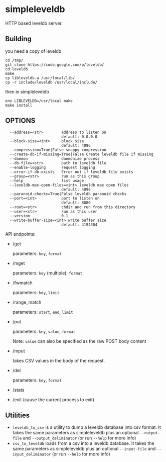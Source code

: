 simpleleveldb
=============

HTTP based leveldb server. 

Building
--------

you need a copy of leveldb

    cd /tmp/
    git clone https://code.google.com/p/leveldb/
    cd leveldb
    make
    cp libleveldb.a /usr/local/lib/
    cp -r include/leveldb /usr/local/include/

then in simpleleveldb

    env LIBLEVELDB=/usr/local make
    make install

OPTIONS
-------

```
  --address=<str>        address to listen on
                         default: 0.0.0.0
  --block-size=<int>     block size
                         default: 4096
  --compression=True|False snappy compression
  --create-db-if-missing=True|False Create leveldb file if missing
  --daemon               daemonize process
  --db-file=<str>        path to leveldb file
  --enable-logging       request logging
  --error-if-db-exists   Error out if leveldb file exists
  --group=<str>          run as this group
  --help                 list usage
  --leveldb-max-open-files=<int> leveldb max open files
                         default: 4096
  --paranoid-checks=True|False leveldb paranoid checks
  --port=<int>           port to listen on
                         default: 8080
  --root=<str>           chdir and run from this directory
  --user=<str>           run as this user
  --version              0.1
  --write-buffer-size=<int> write buffer size
                         default: 4194304
```

API endpoints:

 * /get
 
    parameters: `key`, `format`
    
 * /mget

    parameters: `key` (multiple), `format`

 * /fwmatch

    parameters: `key`, `limit`

 * /range_match

    parameters: `start`, `end`, `limit`

 * /put

    parameters: `key`, `value`, `format`
    
    Note: `value` can also be specified as the raw POST body content

 * /mput
    
    takes CSV values in the body of the request.

 * /del

    parameters: `key`, `format`

 * /stats
 
 * /exit (cause the current process to exit)


Utilities
---------

* `leveldb_to_csv` is a utility to dump a leveldb database into csv format. It takes the same parameters as simpleleveldb plus an optional `--output-file` and `--output_deliminator`  (or run `--help` for more info)
* `csv_to_leveldb` loads from a csv into a leveldb database. It takes the same parameters as simpleleveldb plus an optional `--input-file` and `--input_deliminator`  (or run `--help` for more info)
